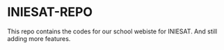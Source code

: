 ﻿# INIESAT-REPO
This repo contains the codes for our school webiste for INIESAT. And still adding more features.
